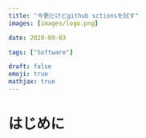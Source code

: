```yaml
---
title: "今更だけどgithub sctionsを試す"
images: [images/logo.png]

date: 2020-09-03

tags: ["Software"]

draft: false
emoji: true
mathjax: true
---
```


# はじめに
